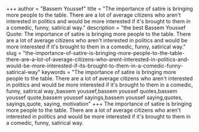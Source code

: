 +++
author = "Bassem Youssef"
title = "The importance of satire is bringing more people to the table. There are a lot of average citizens who aren't interested in politics and would be more interested if it's brought to them in a comedic, funny, satirical way."
description = "the best Bassem Youssef Quote: The importance of satire is bringing more people to the table. There are a lot of average citizens who aren't interested in politics and would be more interested if it's brought to them in a comedic, funny, satirical way."
slug = "the-importance-of-satire-is-bringing-more-people-to-the-table-there-are-a-lot-of-average-citizens-who-arent-interested-in-politics-and-would-be-more-interested-if-its-brought-to-them-in-a-comedic-funny-satirical-way"
keywords = "The importance of satire is bringing more people to the table. There are a lot of average citizens who aren't interested in politics and would be more interested if it's brought to them in a comedic, funny, satirical way.,bassem youssef,bassem youssef quotes,bassem youssef quote,bassem youssef sayings,bassem youssef saying,quotes, sayings,quote, saying, motivation"
+++
The importance of satire is bringing more people to the table. There are a lot of average citizens who aren't interested in politics and would be more interested if it's brought to them in a comedic, funny, satirical way.
